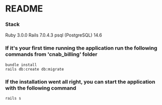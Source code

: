 # README

### Stack

Ruby 3.0.0
Rails 7.0.4.3
psql (PostgreSQL) 14.6


### If it's your first time running the application run the following commands from 'cnab_billing' folder

```
bundle install
rails db:create db:migrate

```

### If the installation went all right, you can start the application with the following command
```
rails s
```
